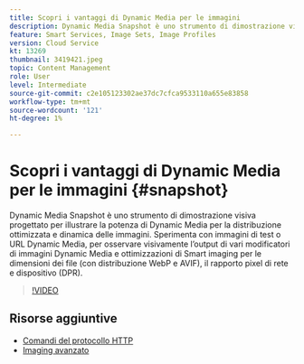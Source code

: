 ```yaml
---
title: Scopri i vantaggi di Dynamic Media per le immagini
description: Dynamic Media Snapshot è uno strumento di dimostrazione visiva progettato per illustrare la potenza di Dynamic Media per la distribuzione ottimizzata e dinamica delle immagini.
feature: Smart Services, Image Sets, Image Profiles
version: Cloud Service
kt: 13269
thumbnail: 3419421.jpeg
topic: Content Management
role: User
level: Intermediate
source-git-commit: c2e105123302ae37dc7cfca9533110a655e83858
workflow-type: tm+mt
source-wordcount: '121'
ht-degree: 1%

---
```


# Scopri i vantaggi di Dynamic Media per le immagini {#snapshot}

Dynamic Media Snapshot è uno strumento di dimostrazione visiva progettato per illustrare la potenza di Dynamic Media per la distribuzione ottimizzata e dinamica delle immagini. Sperimenta con immagini di test o URL Dynamic Media, per osservare visivamente l’output di vari modificatori di immagini Dynamic Media e ottimizzazioni di Smart imaging per le dimensioni dei file (con distribuzione WebP e AVIF), il rapporto pixel di rete e dispositivo (DPR).

>[!VIDEO](https://video.tv.adobe.com/v/3419421/?learn=on)

## Risorse aggiuntive

* [Comandi del protocollo HTTP](https://experienceleague.adobe.com/docs/dynamic-media-developer-resources/image-serving-api/image-serving-api/http-protocol-reference/command-reference/c-command-reference.html)
* [Imaging avanzato](https://experienceleague.adobe.com/docs/experience-manager-cloud-service/content/assets/dynamicmedia/imaging-faq.html)
